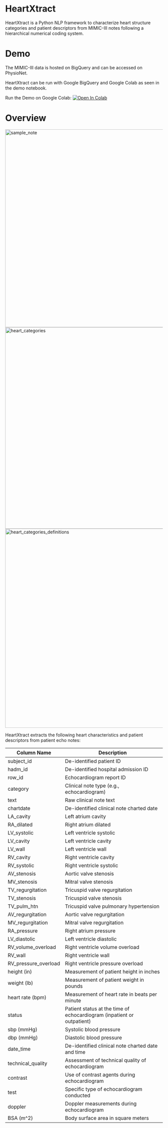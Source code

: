 # HeartXtract

HeartXtract is a Python NLP framework to characterize heart structure categories and patient descriptors from MIMIC-III notes following a hierarchical numerical coding system.
# Demo
The MIMIC-III data is hosted on BigQuery and can be accessed on PhysioNet.

HeartXtract can be run with Google BigQuery and Google Colab as seen in the demo notebook.

Run the Demo on Google Colab: [![Open In Colab](https://colab.research.google.com/assets/colab-badge.svg)](https://colab.research.google.com/drive/1FEmWGK37qSav4puFaiCZycHiLUcq-6_1)

# Overview

<img width="630" alt="sample_note" src="https://github.com/danamouk/HeartXtract/assets/49573192/c381f916-6c6a-4cb4-8ea8-4174a44a0111">

<img width="641" alt="heart_categories" src="https://github.com/danamouk/HeartXtract/assets/49573192/e33cbe8e-c2cb-4b8c-b7a3-7e19cd7ccd0e">

<img width="634" alt="heart_categories_definitions" src="https://github.com/danamouk/HeartXtract/assets/49573192/0b3c99f5-b523-42f2-b1da-bdcd04c2bff7">

HeartXtract extracts the following heart characteristics and patient descriptors from patient echo notes:

| Column Name            | Description                                                           |
|------------------------|-----------------------------------------------------------------------|
| subject_id             | De-identified patient ID                                              |
| hadm_id                | De-identified hospital admission ID                                  |
| row_id                 | Echocardiogram report ID                                             |
| category               | Clinical note type (e.g., echocardiogram)                            |
| text                   | Raw clinical note text                                               |
| chartdate              | De-identified clinical note charted date                             |
| LA_cavity              | Left atrium cavity                                                    |
| RA_dilated             | Right atrium dilated                                                 |
| LV_systolic            | Left ventricle systolic                                              |
| LV_cavity              | Left ventricle cavity                                                 |
| LV_wall                | Left ventricle wall                                                   |
| RV_cavity              | Right ventricle cavity                                                |
| RV_systolic            | Right ventricle systolic                                              |
| AV_stenosis            | Aortic valve stenosis                                                |
| MV_stenosis            | Mitral valve stenosis                                                |
| TV_regurgitation       | Tricuspid valve regurgitation                                        |
| TV_stenosis            | Tricuspid valve stenosis                                             |
| TV_pulm_htn            | Tricuspid valve pulmonary hypertension                              |
| AV_regurgitation       | Aortic valve regurgitation                                           |
| MV_regurgitation       | Mitral valve regurgitation                                           |
| RA_pressure            | Right atrium pressure                                                |
| LV_diastolic           | Left ventricle diastolic                                             |
| RV_volume_overload     | Right ventricle volume overload                                      |
| RV_wall                | Right ventricle wall                                                 |
| RV_pressure_overload   | Right ventricle pressure overload                                    |
| height (in)            | Measurement of patient height in inches                               |
| weight (lb)            | Measurement of patient weight in pounds                               |
| heart rate (bpm)       | Measurement of heart rate in beats per minute                         |
| status                 | Patient status at the time of echocardiogram (inpatient or outpatient)|
| sbp (mmHg)            | Systolic blood pressure                                              |
| dbp (mmHg)            | Diastolic blood pressure                                             |
| date_time              | De-identified clinical note charted date and time                     |
| technical_quality      | Assessment of technical quality of echocardiogram                     |
| contrast               | Use of contrast agents during echocardiogram                          |
| test                   | Specific type of echocardiogram conducted                             |
| doppler                | Doppler measurements during echocardiogram                           |
| BSA (m^2)           | Body surface area in square meters                                    |

